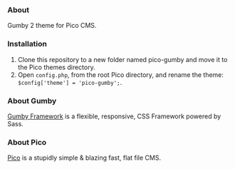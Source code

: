 ### About

Gumby 2 theme for Pico CMS.

### Installation

1. Clone this repository to a new folder named pico-gumby and move it to the Pico themes directory.
2. Open `config.php`, from the root Pico directory, and rename the theme: `$config['theme'] = 'pico-gumby';`.

### About Gumby

[Gumby Framework](http://gumbyframework.com/) is a flexible, responsive, CSS Framework powered by Sass.

### About Pico

[Pico](http://picocms.org/) is a stupidly simple & blazing fast, flat file CMS.
